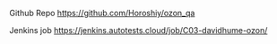 Github Repo
https://github.com/Horoshiy/ozon_qa

Jenkins job
https://jenkins.autotests.cloud/job/C03-davidhume-ozon/
